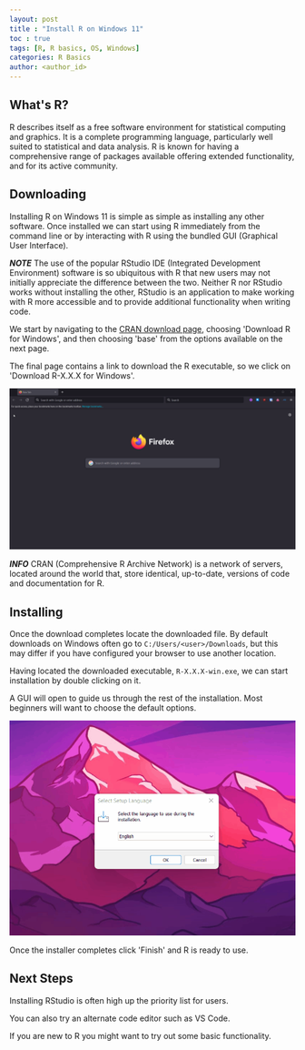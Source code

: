 ```yaml
---
layout: post
title : "Install R on Windows 11"
toc : true
tags: [R, R basics, OS, Windows]
categories: R Basics
author: <author_id>
---
```


## What's R?

R describes itself as a free software environment for statistical computing and graphics. It is a complete programming language, particularly well suited to statistical and data analysis. R is known for having a comprehensive range of packages available offering extended functionality, and for its active community.

## Downloading

Installing R on Windows 11 is simple as simple as installing any other software. Once installed we can start using R immediately from the command line or by interacting with R using the bundled GUI (Graphical User Interface).

**_NOTE_** The use of the popular RStudio IDE (Integrated Development Environment) software is so ubiquitous with R that new users may not initially appreciate the difference between the two. Neither R nor RStudio works without installing the other, RStudio is an application to make working with R more accessible and to provide additional functionality when writing code.

We start by navigating to the [CRAN download page](https://cloud.r-project.org/index.html), choosing 'Download R for Windows', and then choosing 'base' from the options available on the next page.

The final page contains a link to download the R executable, so we click on 'Download R-X.X.X for Windows'.

![](/assets/img/2305627060720672324/r_dl_win.gif)

**_INFO_** CRAN (Comprehensive R Archive Network) is a network of  servers, located around the world that, store identical, up-to-date, versions of code and documentation for R.

## Installing

Once the download completes locate the downloaded file. By default downloads on Windows often go to `C:/Users/<user>/Downloads`, but this may differ if you have configured your browser to use another location.

Having located the downloaded executable, `R-X.X.X-win.exe`, we can start installation by double clicking on it.

A GUI will open to guide us through the rest of the installation. Most beginners will want to choose the default options.

![](/assets/img/2305627060720672324/r_install_win.gif)

Once the installer completes click 'Finish' and R is ready to use.

## Next Steps

Installing RStudio is often high up the priority list for users.

You can also try an alternate code editor such as VS Code.

If you are new to R you might want to try out some basic functionality.
